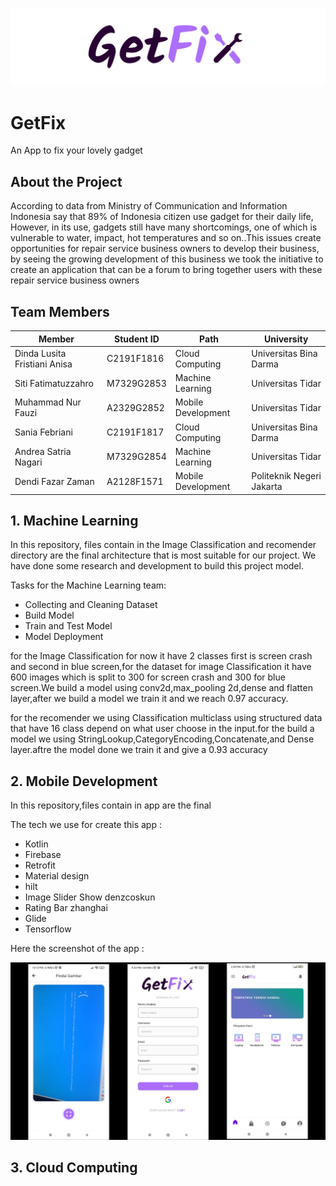 
![Logo](https://github.com/GrmRy/GrmRy/blob/main/IMG_20220612_121018.png)

# GetFix

An App to fix your lovely gadget

## About the Project 

According to data from Ministry of Communication and Information Indonesia say that 89% of Indonesia citizen use gadget for their daily life, However, in its use, gadgets still have many shortcomings, one of which is vulnerable to water, impact, hot temperatures and so on..This issues create opportunities for repair service business owners to develop their business, by seeing the growing development of this business we took the initiative to create an application that can be a forum to bring together users with these repair service business owners

## Team Members

| Member | Student ID | Path | University|
| --------|   ---------|   -----|   ------|
|Dinda Lusita Fristiani Anisa |C2191F1816|Cloud Computing|Universitas Bina Darma|
|Siti Fatimatuzzahro|M7329G2853|Machine Learning|Universitas Tidar|
|Muhammad Nur Fauzi|A2329G2852|Mobile Development|Universitas Tidar|
|Sania Febriani|C2191F1817|Cloud Computing|Universitas Bina Darma|
|Andrea Satria Nagari|M7329G2854|Machine Learning|Universitas Tidar|
|Dendi Fazar Zaman|A2128F1571|Mobile Development|Politeknik Negeri Jakarta|

## 1. Machine Learning
In this repository, files contain in the Image Classification and recomender directory are the final architecture that is most suitable for our project. We have done some research and development to build this project model. 

Tasks for the Machine Learning team:
- Collecting and Cleaning Dataset
- Build Model
- Train and Test Model
- Model Deployment

for the Image Classification for now it have 2 classes first is screen crash and second in blue screen,for the dataset for image Classification it have 600 images which is split to 300 for screen crash and 300 for blue screen.We build a model using conv2d,max_pooling 2d,dense and flatten layer,after we build a model we train it and we reach 0.97 accuracy.

for the recomender we using Classification multiclass using structured data that have 16 class depend on what user choose in the input.for the build a model we using StringLookup,CategoryEncoding,Concatenate,and Dense layer.aftre the model done we train it and give a 0.93 accuracy



## 2. Mobile Development
In this repository,files contain in app are the final 

The tech we use for create this app :
- Kotlin
- Firebase
- Retrofit
- Material design
- hilt
- Image Slider Show denzcoskun
- Rating Bar zhanghai
- Glide
- Tensorflow

Here the screenshot of the app :

![Screenshot1](https://github.com/GrmRy/GrmRy/blob/main/Desain%20tanpa%20judul.png)

## 3. Cloud Computing

<!---
GrmRy/GrmRy is a ✨ special ✨ repository because its `README.md` (this file) appears on your GitHub profile.
You can click the Preview link to take a look at your changes.
--->
